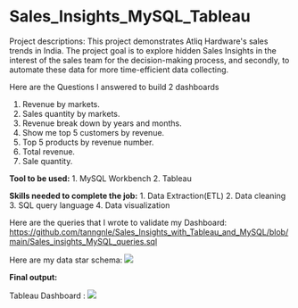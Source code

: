 # Sales_Insights_MySQL_Tableau
Project descriptions: This project demonstrates Atliq Hardware's sales trends in India. The project goal is to explore hidden Sales Insights in the interest of the sales team for the decision-making process, and secondly, to automate these data for more time-efficient data collecting.

Here are the Questions I answered to build 2 dashboards 
1. Revenue by markets.
2. Sales quantity by markets.
3. Revenue break down by years and months.
4. Show me top 5 customers by revenue.
5. Top 5 products by revenue number.
6. Total revenue.
7. Sale quantity.

**Tool to be used:** 1. MySQL Workbench   2. Tableau

**Skills needed to complete the job:** 1. Data Extraction(ETL)   2. Data cleaning   3. SQL query language   4. Data visualization

Here are the queries that I wrote to validate my Dashboard: https://github.com/tanngnle/Sales_Insights_with_Tableau_and_MySQL/blob/main/Sales_insights_MySQL_queries.sql

Here are my data star schema: <img src= "https://github.com/tanngnle/Sales_Insights_Project_with_Tableau_and_MySQL/blob/main/Data%20Star%20Schema.png">

**Final output:**

Tableau Dashboard : <img src= "https://github.com/tanngnle/Sales_Insights_with_Tableau_and_MySQL/blob/main/Visualisation.png">

